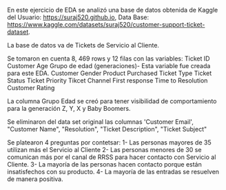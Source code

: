 En este ejercicio de EDA se analizó una base de datos obtenida de Kaggle del Usuario: https://suraj520.github.io, Data Base: https://www.kaggle.com/datasets/suraj520/customer-support-ticket-dataset. 

La base de datos va de Tickets de Servicio al Cliente. 

Se tomaron en cuenta 8, 469 rows y 12 filas con las variables: 
Ticket ID
Customer Age
Grupo de edad (generaciones)- Esta variable fue creada para este EDA. 
Customer Gender
Product Purchased
Ticket Type
Ticket Status 
Ticket Priority
Tikcet Channel
First response
Time to Resolution
Customer Rating 

La columna Grupo Edad se creó para tener visibilidad de comportamiento para la generación Z, Y, X y Baby Boomers. 

Se eliminaron del data set original las columnas 'Customer Email', "Customer Name", "Resolution", "Ticket Description", "Ticket Subject"

Se platearon 4 preguntas por contetsar:
1- Las personas mayores de 35 utilizan más el Servicio al Cliente
2- Las personas menores de 30 se comunican más por el canal de RRSS para hacer contacto con Servicio al Cliente.
3- La mayoría de las personas hacen contacto porque están insatisfechos con su producto. 
4- La mayoría de las entradas se resuelven de manera positiva. 
